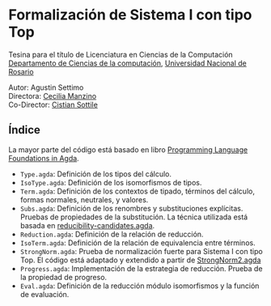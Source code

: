 # Formalización de Sistema I con tipo Top

Tesina para el título de Licenciatura en Ciencias de la Computación\
[Departamento de Ciencias de la computación](https://dcc.fceia.unr.edu.ar/), [Universidad Nacional de Rosario](http://www.unr.edu.ar/)

Autor: Agustin Settimo\
Directora: [Cecilia Manzino](https://www.fceia.unr.edu.ar/~ceciliam/)\
Co-Director: [Cistian Sottile](https://cristiansottile.ar/)

## Índice

La mayor parte del código está basado en libro [Programming Language Foundations in Agda](https://plfa.github.io/).

- `Type.agda`: Definición de los tipos del cálculo.
- `IsoType.agda`: Definición de los isomorfismos de tipos.
- `Term.agda`: Definición de los contextos de tipado, términos del cálculo, formas normales, neutrales, y valores.
- `Subs.agda`: Definición de los renombres y substituciones explícitas. Pruebas de propiedades de la substitución. La técnica utilizada está basada en [reducibility-candidates.agda](https://github.com/foones/formal-proofs/blob/master/strong-normalization/reducibility-candidates.agda#L253).
- `Reduction.agda`: Definición de la relación de reducción.
- `IsoTerm.agda`: Definición de la relación de equivalencia entre términos.
- `StrongNorm.agda`: Prueba de normalización fuerte para Sistema I con tipo Top. El código está adaptado y extendido a partir de [StrongNorm2.agda](https://github.com/AndrasKovacs/misc-stuff/blob/master/agda/STLCStrongNorm/StrongNorm2.agda)
- `Progress.agda`: Implementación de la estrategia de reducción. Prueba de la propiedad de progreso.
- `Eval.agda`: Definición de la reducción módulo isomorfismos y la función de evaluación.
